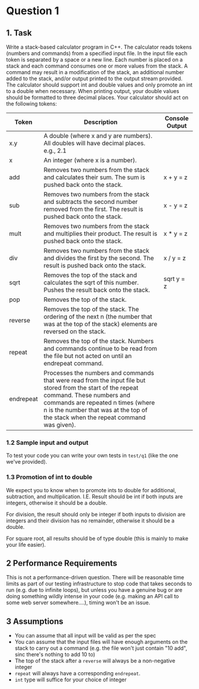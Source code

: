 # Question 1

## 1. Task

Write a stack-based calculator program in C++. The calculator reads tokens (numbers and commands) from a specified input file. In the input file each token is separated by a space or a new line. Each number is placed on a stack and each command consumes one or more values from the stack. A command may result in a modification of the stack, an additional number added to the stack, and/or output printed to the output stream provided. The calculator should support int and double values and only promote an int to a double when necessary. When printing output, your double values should be formatted to three decimal places. Your calculator should act on the following tokens:

|Token|Description|Console Output|
|-|-|-|
|x.y|A double (where x and y are numbers). All doubles will have decimal places. e.g., 2.1||
|x|An integer (where x is a number).||
|add|Removes two numbers from the stack and calculates their sum. The sum is pushed back onto the stack.|x + y = z|
|sub|Removes two numbers from the stack and subtracts the second number removed from the first. The result is pushed back onto the stack.|x - y = z|
|mult|Removes two numbers from the stack and multiplies their product. The result is pushed back onto the stack.|x * y = z|
|div|Removes two numbers from the stack and divides the first by the second. The result is pushed back onto the stack.|x / y = z|
|sqrt|Removes the top of the stack and calculates the sqrt of this number. Pushes the result back onto the stack.|sqrt y = z|
|pop|Removes the top of the stack.||
|reverse|Removes the top of the stack. The ordering of the next n (the number that was at the top of the stack) elements are reversed on the stack.||
|repeat|Removes the top of the stack. Numbers and commands continue to be read from the file but not acted on until an endrepeat command.||
|endrepeat|Processes the numbers and commands that were read from the input file but stored from the start of the repeat command. These numbers and commands are repeated n times (where n is the number that was at the top of the stack when the repeat command was given).| |

### 1.2 Sample input and output

To test your code you can write your own tests in `test/q1` (like the one we've provided).

### 1.3 Promotion of int to double

We expect you to know when to promote ints to double for additional, subtraction, and multiplication. I.E. Result should be int if both inputs are integers, otherwise it should be a double.

For division, the result should only be integer if both inputs to division are integers and their division has no remainder, otherwise it should be a double.

For square root, all results should be of type double (this is mainly to make your life easier).

## 2 Performance Requirements

This is not a performance-driven question. There will be reasonable time limits as part of our testing infrastructure to stop code that takes seconds to run (e.g. due to infinite loops), but unless you have a genuine bug or are doing something wildly intense in your code (e.g. making an API call to some web server somewhere....), timing won't be an issue.

## 3 Assumptions

* You can assume that all input will be valid as per the spec
* You can assume that the input files will have enough arguments on the stack to carry out a command (e.g. the file won't just contain "10 add", sinc there's nothing to add 10 to)
* The top of the stack after a `reverse` will always be a non-negative integer
* `repeat` will always have a corresponding `endrepeat`.
* `int` type will suffice for your choice of integer